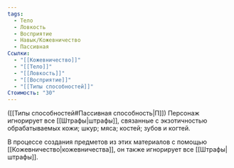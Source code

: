 ```yaml
---
tags:
  - Тело
  - Ловкость
  - Восприятие
  - Навык/Кожевничество
  - Пассивная
Ссылки:
  - "[[Кожевничество]]"
  - "[[Тело]]"
  - "[[Ловкость]]"
  - "[[Восприятие]]"
  - "[[Типы способностей]]"
Стоимость: "30"
---
```

([[Типы способностей#Пассивная способность|П]]) Персонаж игнорирует все [[Штрафы|штрафы]], связанные с экзотичностью обрабатываемых кожи; шкур; мяса; костей; зубов и когтей. 

В процессе создания предметов из этих материалов с помощью [[Кожевничество|кожевничества]], он также игнорирует все [[Штрафы|штрафы]]. 